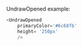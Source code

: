 UndrawOpened example:
```js 
<UndrawOpened
    primaryColor='#6c68fb'
    height= '250px'
    />
```